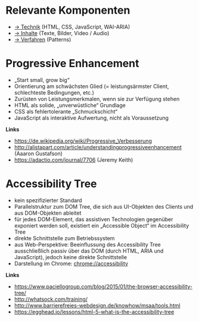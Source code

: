 # Relevante Komponenten

* [→ Technik](tech.md) (HTML, CSS, JavaScript, WAI-ARIA)
* [→ Inhalte](content.md) (Texte, Bilder, Video / Audio)
* [→ Verfahren](patterns.md) (Patterns)

# Progressive Enhancement

* „Start small, grow big“
* Orientierung am schwächsten Glied (= leistungsärmster Client,
  schlechteste Bedingungen, etc.)
* Zurüsten von Leistungsmerkmalen, wenn sie zur Verfügung stehen
* HTML als solide, „unverwüstliche“ Grundlage
* CSS als fehlertolerante „Schmuckschicht“
* JavaScript als interaktive Aufwertung, nicht als
  Voraussetzung

**Links**

* https://de.wikipedia.org/wiki/Progressive_Verbesserung
* http://alistapart.com/article/understandingprogressiveenhancement
  (Aaaron Gustafson)
* https://adactio.com/journal/7706 (Jeremy Keith)

# Accessibility Tree

* kein spezifizierter Standard
* Parallelstruktur zum DOM Tree, die sich aus UI-Objekten des Clients und aus DOM-Objekten ableitet
* für jedes DOM-Element, das assistiven Technologien gegenüber exponiert werden soll, existiert ein „Accessible Object“ im Accessibility Tree
* direkte Schnittstelle zum Betriebssystem
* aus Web-Perspektive: Beeinflussung des Accessibility Tree ausschließlich passiv über das DOM (durch HTML, ARIA und JavaScript), jedoch keine direkte Schnittstelle
* Darstellung im Chrome: [chrome://accessibility](chrome://accessibility)

**Links**

* https://www.paciellogroup.com/blog/2015/01/the-browser-accessibility-tree/
* http://whatsock.com/training/
* http://www.barrierefreies-webdesign.de/knowhow/msaa/tools.html
* https://egghead.io/lessons/html-5-what-is-the-accessibility-tree